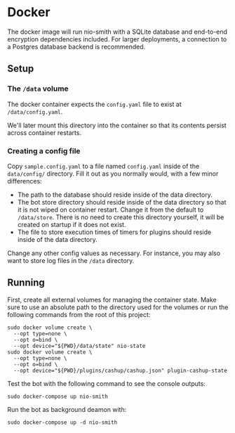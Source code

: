 # Docker

The docker image will run nio-smith with a SQLite database and
end-to-end encryption dependencies included. For larger deployments, a
connection to a Postgres database backend is recommended.

## Setup

### The `/data` volume

The docker container expects the `config.yaml` file to exist at
`/data/config.yaml`. 

We'll later mount this directory into the container so that its contents
persist across container restarts.

### Creating a config file

Copy `sample.config.yaml` to a file named `config.yaml` inside of the `data/config/` directory. Fill it out as you normally would, with a few minor
differences:

* The path to the database should reside inside of the data directory.
* The bot store directory should reside inside of the data directory so that it
  is not wiped on container restart. Change it from the default to
  `/data/store`. There is no need to create this directory yourself, it will be
  created on startup if it does not exist.
* The file to store execution times of timers for plugins should reside inside of the data directory.

Change any other config values as necessary. For instance, you may also want to
store log files in the `/data` directory.

## Running

First, create all external volumes for managing the container state. Make sure to use an absolute path to the directory used for the volumes or run the following commands from the root of this project:

```
sudo docker volume create \
  --opt type=none \
  --opt o=bind \
  --opt device="${PWD}/data/state" nio-state
sudo docker volume create \
  --opt type=none \
  --opt o=bind \
  --opt device="${PWD}/plugins/cashup/cashup.json" plugin-cashup-state
```

Test the bot with the following command to see the console outputs:
```
sudo docker-compose up nio-smith
```
Run the bot as background deamon with:
```
sudo docker-compose up -d nio-smith
```
